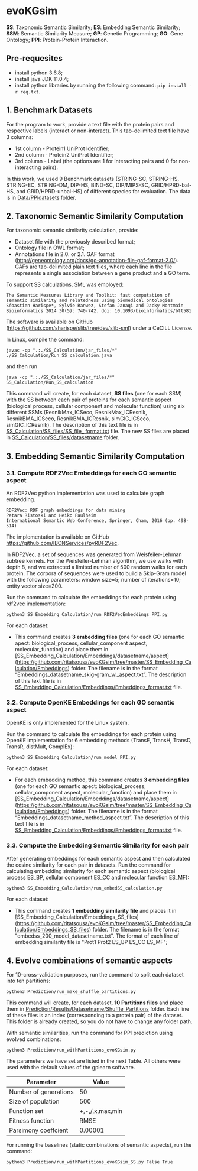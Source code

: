 # evoKGsim

**SS**: Taxonomic Semantic Similarity; **ES**: Embedding Semantic Similarity; **SSM**: Semantic Similarity Measure; **GP**: Genetic Programming; **GO**: Gene Ontology; **PPI**: Protein-Protein Interaction.



## Pre-requesites
* install python 3.6.8;
* install java JDK 11.0.4;
* install python libraries by running the following command:  ```pip install -r req.txt```.



## 1. Benchmark Datasets
For the program to work, provide a text file with the protein pairs and respective labels (interact or non-interact). 
This tab-delimited text file have 3 columns: 
* 1st column - Protein1 UniProt Identifier;	 
* 2nd column - Protein2 UniProt Identifier;
* 3rd column - Label (the options are 1 for interacting pairs and 0 for non-interacting pairs). 

In this work, we used 9 Benchmark datasets (STRING-SC, STRING-HS, STRING-EC, STRING-DM, DIP-HS, BIND-SC, DIP/MIPS-SC, GRID/HPRD-bal-HS, and GRID/HPRD-unbal-HS) of different species for evaluation. The data is in [Data/PPIdatasets](https://github.com/ritatsousa/evoKGsim/tree/master/Data/PPIdatasets) folder.



## 2. Taxonomic Semantic Similarity Computation

For taxonomic semantic similarity calculation, provide:
* Dataset file with the previously described format;
* Ontology file in OWL format;
* Annotations file in 2.0. or 2.1. GAF format (http://geneontology.org/docs/go-annotation-file-gaf-format-2.0/). GAFs are tab-delimited plain text files, where each line in the file represents a single association between a gene product and a GO term. 

To support SS calculations, SML was employed:
```
The Semantic Measures Library and Toolkit: fast computation of semantic similarity and relatedness using biomedical ontologies
Sébastien Harispe*, Sylvie Ranwez, Stefan Janaqi and Jacky Montmain
Bioinformatics 2014 30(5): 740-742. doi: 10.1093/bioinformatics/btt581
```
The software is available on GitHub (https://github.com/sharispe/slib/tree/dev/slib-sml) under a CeCILL License.

In Linux, compile the command:
```
javac -cp ".:./SS_Calculation/jar_files/*" ./SS_Calculation/Run_SS_calculation.java
```
and then run
```
java -cp ".:./SS_Calculation/jar_files/*" SS_Calculation/Run_SS_calculation
```

This command will create, for each dataset, **SS files** (one for each SSM) with the SS between each pair of proteins for each semantic aspect (biological process, cellular component and molecular function) using six different SSMs (ResnikMax_ICSeco, ResnikMax_ICResnik, ResnikBMA_ICSeco, ResnikBMA_ICResnik, simGIC_ICSeco, simGIC_ICResnik). The description of this text file is in [SS_Calculation/SS_files/SS_file_ format.txt](https://github.com/ritatsousa/evoKGsim/blob/master/SS_Calculation/SS_files/SS_file_%20format.txt) file. 
The new SS files are placed in [SS_Calculation/SS_files/datasetname](https://github.com/ritatsousa/evoKGsim/tree/master/SS_Calculation/SS_files) folder. 



## 3. Embedding Semantic Similarity Computation


### 3.1. Compute RDF2Vec Embeddings for each GO semantic aspect

An RDF2Vec python implementation was used to calculate graph embedding.  
```
RDF2Vec: RDF graph embeddings for data mining
Petara Ristoski and Heiko Paulheim
International Semantic Web Conference, Springer, Cham, 2016 (pp. 498-514)
```
The implementation is available on GitHub https://github.com/IBCNServices/pyRDF2Vec.

In RDF2Vec, a set of sequences was generated from Weisfeiler-Lehman subtree kernels.
For the Weisfeiler-Lehman algorithm, we use walks with depth 8, and we extracted a limited number of 500 random walks for each protein. The corpora of sequences were used to build a Skip-Gram model with the following parameters: window size=5; number of iterations=10; entity vector size=200.

Run the command to calculate the embeddings for each protein using rdf2vec implementation:
```
python3 SS_Embedding_Calculation/run_RDF2VecEmbeddings_PPI.py
```
For each dataset:
* This command creates **3 embedding files** (one for each GO semantic apect: biological_process, cellular_component aspect, molecular_function) and place them in [SS_Embedding_Calculation/Embeddings/datasetname/aspect] (https://github.com/ritatsousa/evoKGsim/tree/master/SS_Embedding_Calculation/Embeddings) folder.
The filename is in the format “Embeddings_datasetname_skig-gram_wl_aspect.txt”. 
The description of this text file is in [SS_Embedding_Calculation/Embeddings/Embeddings_format.txt](https://github.com/ritatsousa/evoKGsim/blob/master/SS_Embedding_Calculation/Embeddings/Embeddings_format.txt) file.


### 3.2. Compute OpenKE Embeddings for each GO semantic aspect 

OpenKE is only implemented for the Linux system.

Run the command to calculate the embeddings for each protein using OpenKE implementation for 6 embedding methods (TransE, TransH, TransD, TransR, distMult, ComplEx):
```
python3 SS_Embedding_Calculation/run_model_PPI.py
```
For each dataset:
* For each embedding method, this command creates **3 embedding files** (one for each GO semantic apect: biological_process, cellular_component aspect, molecular_function) and place them in [SS_Embedding_Calculation/Embeddings/datasetname/aspect] (https://github.com/ritatsousa/evoKGsim/tree/master/SS_Embedding_Calculation/Embeddings) folder.
The filename is in the format “Embeddings_datasetname_method_aspect.txt”. 
The description of this text file is in [SS_Embedding_Calculation/Embeddings/Embeddings_format.txt](https://github.com/ritatsousa/evoKGsim/blob/master/SS_Embedding_Calculation/Embeddings/Embeddings_format.txt) file.


### 3.3. Compute the Embedding Semantic Similarity for each pair

After generating embeddings for each semantic aspect and then calculated the cosine similarity for each pair
in datasets.
Run the command for calculating embedding similarity for each semantic aspect (biological process ES_BP, cellular component ES_CC and molecular function ES_MF):
```
python3 SS_Embedding_Calculation/run_embedSS_calculation.py
```
For each dataset:
* This command creates **1 embedding similarity file** and places it in [SS_Embedding_Calculation/Embeddings_SS_files] (https://github.com/ritatsousa/evoKGsim/tree/master/SS_Embedding_Calculation/Embeddings_SS_files) folder.
The filename is in the format "embedss_200_model_datasetname.txt". 
The format of each line of embedding similarity file is "Prot1  Prot2	ES_BP	ES_CC	ES_MF"; 



## 4. Evolve combinations of semantic aspects
For 10-cross-validation purposes, run the command to split each dataset into ten partitions:
```
python3 Prediction/run_make_shuffle_partitions.py
```
This command will create, for each dataset, **10 Partitions files** and place them in [Prediction/Results/Datasetname/Shuffle_Partitions](https://github.com/ritatsousa/evoKGsim/tree/master/Prediction/Results) folder. Each line of these files is an index (corresponding to a protein pair) of the dataset. This folder is already created, so you do not have to change any folder path.

With semantic similarities, run the command for PPI prediction using evolved combinations:
```
python3 Prediction/run_withPartitions_evoKGsim.py
```
The parameters we have set are listed in the next Table. All others were used with the default values of the gplearn software. 

| Parameter   |  Value  |
| ------------------- | ------------------- |
|  Number of generations |  50 |
|  Size of population | 500 |
|  Function set |  +,-,/,x,max,min |
|  Fitness function |  RMSE |
|  Parsimony coeffcient |  0.00001 |

For running the baselines (static combinations of semantic aspects), run the command:
```
python3 Prediction/run_withPartitions_evoKGsim_SS.py False True
```
